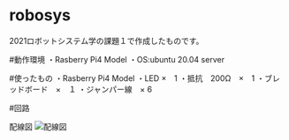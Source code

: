 # robosys
2021ロボットシステム学の課題１で作成したものです。

#動作環境
・Rasberry Pi4 Model 
・OS:ubuntu 20.04 server

#使ったもの
・Rasberry Pi4 Model
・LED ×　1
・抵抗　200Ω　×　1
・ブレッドボード　×　１
・ジャンパー線　× 6

#回路

配線図
![配線図](https://user-images.githubusercontent.com/95580448/146232864-489d3742-2dac-43bd-8d5e-825c952cef02.jpg)


